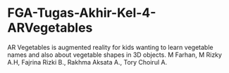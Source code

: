 # FGA-Tugas-Akhir-Kel-4-ARVegetables
AR Vegetables is augmented reality for kids wanting to learn vegetable names and also about vegetable shapes in 3D objects. M Farhan, M Rizky A.H, Fajrina Rizki B., Rakhma Aksata A., Tory Choirul A.
